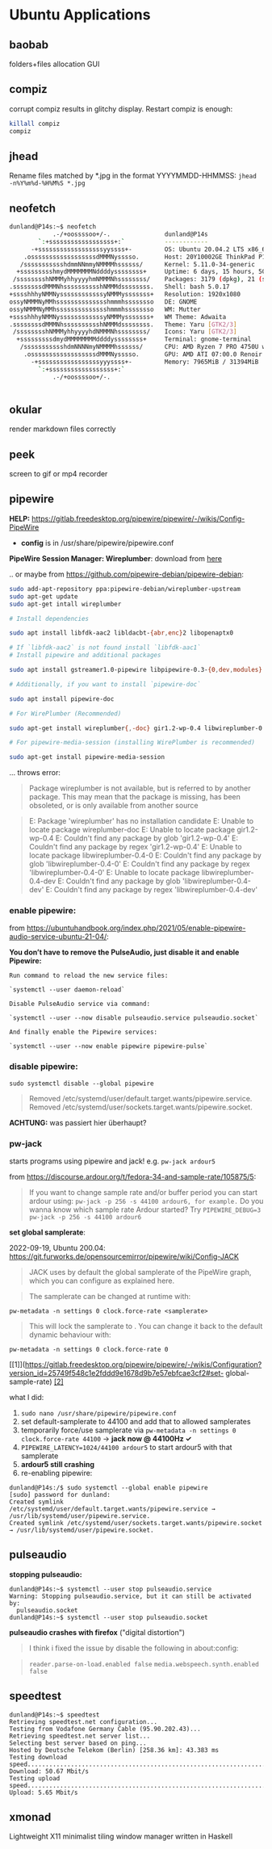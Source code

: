# Ubuntu Applications

## baobab

folders+files allocation GUI

## compiz

corrupt compiz results in glitchy display. Restart compiz is enough:
``` bash
killall compiz
compiz
``` 

## jhead

Rename files matched by *.jpg in the format YYYYMMDD-HHMMSS:
`jhead -n%Y%m%d-%H%M%S *.jpg `

## neofetch

``` bash
dunland@P14s:~$ neofetch
            .-/+oossssoo+/-.               dunland@P14s 
        `:+ssssssssssssssssss+:`           ------------ 
      -+ssssssssssssssssssyyssss+-         OS: Ubuntu 20.04.2 LTS x86_64 
    .ossssssssssssssssssdMMMNysssso.       Host: 20Y10002GE ThinkPad P14s Gen 1 
   /ssssssssssshdmmNNmmyNMMMMhssssss/      Kernel: 5.11.0-34-generic 
  +ssssssssshmydMMMMMMMNddddyssssssss+     Uptime: 6 days, 15 hours, 50 mins 
 /sssssssshNMMMyhhyyyyhmNMMMNhssssssss/    Packages: 3179 (dpkg), 21 (snap) 
.ssssssssdMMMNhsssssssssshNMMMdssssssss.   Shell: bash 5.0.17 
+sssshhhyNMMNyssssssssssssyNMMMysssssss+   Resolution: 1920x1080 
ossyNMMMNyMMhsssssssssssssshmmmhssssssso   DE: GNOME 
ossyNMMMNyMMhsssssssssssssshmmmhssssssso   WM: Mutter 
+sssshhhyNMMNyssssssssssssyNMMMysssssss+   WM Theme: Adwaita 
.ssssssssdMMMNhsssssssssshNMMMdssssssss.   Theme: Yaru [GTK2/3] 
 /sssssssshNMMMyhhyyyyhdNMMMNhssssssss/    Icons: Yaru [GTK2/3] 
  +sssssssssdmydMMMMMMMMddddyssssssss+     Terminal: gnome-terminal 
   /ssssssssssshdmNNNNmyNMMMMhssssss/      CPU: AMD Ryzen 7 PRO 4750U with Rade 
    .ossssssssssssssssssdMMMNysssso.       GPU: AMD ATI 07:00.0 Renoir 
      -+sssssssssssssssssyyyssss+-         Memory: 7965MiB / 31394MiB 
        `:+ssssssssssssssssss+:`
            .-/+oossssoo+/-.                                       
                                                                   
```

## okular

render markdown files correctly

## peek

screen to gif or mp4 recorder

## pipewire

**HELP:** https://gitlab.freedesktop.org/pipewire/pipewire/-/wikis/Config-PipeWire

- **config** is in /usr/share/pipewire/pipewire.conf

**PipeWire Session Manager: Wireplumber**: download from [here](http://ftp.de.debian.org/debian/pool/main/w/wireplumber/wireplumber_0.4.8-4_amd64.deb) 

.. or maybe from https://github.com/pipewire-debian/pipewire-debian:  

``` bash
sudo add-apt-repository ppa:pipewire-debian/wireplumber-upstream
sudo apt-get update
sudo apt-get intall wireplumber

# Install dependencies

sudo apt install libfdk-aac2 libldacbt-{abr,enc}2 libopenaptx0

# If `libfdk-aac2` is not found install `libfdk-aac1`
# Install pipewire and additional packages

sudo apt install gstreamer1.0-pipewire libpipewire-0.3-{0,dev,modules} libspa-0.2-{bluetooth,dev,jack,modules} pipewire{,-{audio-client-libraries,pulse,bin,locales,tests}}

# Additionally, if you want to install `pipewire-doc`

sudo apt install pipewire-doc

# For WirePlumber (Recommended)

sudo apt-get install wireplumber{,-doc} gir1.2-wp-0.4 libwireplumber-0.4-{0,dev}

# For pipewire-media-session (installing WirePlumber is recommended)

sudo apt-get install pipewire-media-session

```

... throws error:

> Package wireplumber is not available, but is referred to by another package.
> This may mean that the package is missing, has been obsoleted, or
> is only available from another source

> E: Package 'wireplumber' has no installation candidate
> E: Unable to locate package wireplumber-doc
> E: Unable to locate package gir1.2-wp-0.4
> E: Couldn't find any package by glob 'gir1.2-wp-0.4'
> E: Couldn't find any package by regex 'gir1.2-wp-0.4'
> E: Unable to locate package libwireplumber-0.4-0
> E: Couldn't find any package by glob 'libwireplumber-0.4-0'
> E: Couldn't find any package by regex 'libwireplumber-0.4-0'
> E: Unable to locate package libwireplumber-0.4-dev
> E: Couldn't find any package by glob 'libwireplumber-0.4-dev'
> E: Couldn't find any package by regex 'libwireplumber-0.4-dev'


### enable pipewire:
from https://ubuntuhandbook.org/index.php/2021/05/enable-pipewire-audio-service-ubuntu-21-04/:

**You don’t have to remove the PulseAudio, just disable it and enable Pipewire:**

    Run command to reload the new service files:

    `systemctl --user daemon-reload`

    Disable PulseAudio service via command:

    `systemctl --user --now disable pulseaudio.service pulseaudio.socket`

    And finally enable the Pipewire services:

    `systemctl --user --now enable pipewire pipewire-pulse`



### disable pipewire:

`sudo systemctl disable --global pipewire`

> Removed /etc/systemd/user/default.target.wants/pipewire.service.
> Removed /etc/systemd/user/sockets.target.wants/pipewire.socket.

**ACHTUNG:** was passiert hier überhaupt?

### pw-jack

starts programs using pipewire and jack! e.g. `pw-jack ardour5`

from https://discourse.ardour.org/t/fedora-34-and-sample-rate/105875/5:
> If you want to change sample rate and/or buffer period you can start ardour using: `pw-jack -p 256 -s 44100 ardour6, for example.`
> Do you wanna know which sample rate Ardour started? Try `PIPEWIRE_DEBUG=3 pw-jack -p 256 -s 44100 ardour6`

**set global samplerate**: 

2022-09-19, Ubuntu 200.04: https://git.furworks.de/opensourcemirror/pipewire/wiki/Config-JACK

> JACK uses by default the global samplerate of the PipeWire graph, which you can configure as explained here.

> The samplerate can be changed at runtime with:

`pw-metadata -n settings 0 clock.force-rate <samplerate>`

> This will lock the samplerate to <samplerate>. You can change it back to the default dynamic behaviour with:

`pw-metadata -n settings 0 clock.force-rate 0`

[[1]](https://gitlab.freedesktop.org/pipewire/pipewire/-/wikis/Configuration?version_id=25749f548c1e2fddd9e1678d9b7e57ebfcae3cf2#set-
global-sample-rate) [[2]](https://gitlab.freedesktop.org/pipewire/pipewire/-/wikis/Config-PipeWire)

what I did:

1. `sudo nano /usr/share/pipewire/pipewire.conf`
2. set default-samplerate to 44100 and add that to allowed samplerates
3. temporarily force/use samplerate via `pw-metadata -n settings 0 clock.force-rate 44100` → **jack now @ 44100Hz ✓**
4. `PIPEWIRE_LATENCY=1024/44100 ardour5` to start ardour5 with that samplerate
5. **ardour5 still crashing**
6. re-enabling pipewire:

```
dunland@P14s:/$ sudo systemctl --global enable pipewire
[sudo] password for dunland: 
Created symlink /etc/systemd/user/default.target.wants/pipewire.service → /usr/lib/systemd/user/pipewire.service.
Created symlink /etc/systemd/user/sockets.target.wants/pipewire.socket → /usr/lib/systemd/user/pipewire.socket.
```

## pulseaudio

**stopping pulseaudio:**

```
dunland@P14s:~$ systemctl --user stop pulseaudio.service 
Warning: Stopping pulseaudio.service, but it can still be activated by:
  pulseaudio.socket
dunland@P14s:~$ systemctl --user stop pulseaudio.socket 
```

**pulseaudio crashes with firefox** ("digital distortion")

> I think i fixed the issue by disable the following in about:config:

> `reader.parse-on-load.enabled false`
> `media.webspeech.synth.enabled false`

## speedtest

```
dunland@P14s:~$ speedtest
Retrieving speedtest.net configuration...
Testing from Vodafone Germany Cable (95.90.202.43)...
Retrieving speedtest.net server list...
Selecting best server based on ping...
Hosted by Deutsche Telekom (Berlin) [258.36 km]: 43.383 ms
Testing download speed................................................................................
Download: 50.67 Mbit/s
Testing upload speed......................................................................................................
Upload: 5.65 Mbit/s
```

## xmonad

Lightweight X11 minimalist tiling window manager written in Haskell
